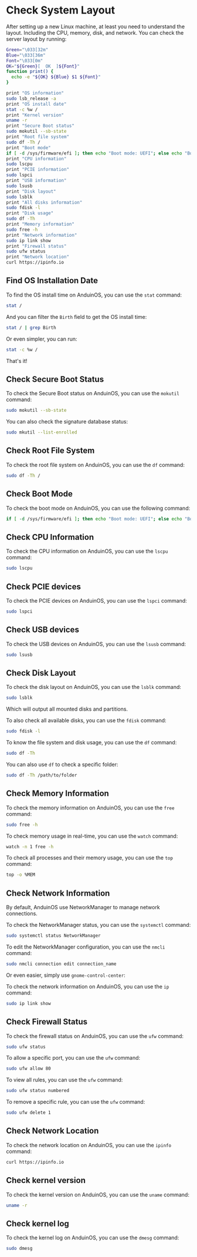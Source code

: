 # Check System Layout

After setting up a new Linux machine, at least you need to understand the layout. Including the CPU, memory, disk, and network. You can check the server layout by running:

```bash title="Check the machine's basic information"
Green="\033[32m"
Blue="\033[36m"
Font="\033[0m"
OK="${Green}[  OK  ]${Font}"
function print() {
  echo -e "${OK} ${Blue} $1 ${Font}"
}

print "OS information"
sudo lsb_release -a
print "OS install date"
stat -c %w /
print "Kernel version"
uname -r
print "Secure Boot status"
sudo mokutil --sb-state
print "Root file system"
sudo df -Th /
print "Boot mode"
if [ -d /sys/firmware/efi ]; then echo "Boot mode: UEFI"; else echo "Boot mode: Legacy"; fi
print "CPU information"
sudo lscpu
print "PCIE information"
sudo lspci
print "USB information"
sudo lsusb
print "Disk layout"
sudo lsblk
print "All disks information"
sudo fdisk -l
print "Disk usage"
sudo df -Th
print "Memory information"
sudo free -h
print "Network information"
sudo ip link show
print "Firewall status"
sudo ufw status
print "Network location"
curl https://ipinfo.io
```

## Find OS Installation Date

To find the OS install time on AnduinOS, you can use the `stat` command:

```bash title="Find OS install time"
stat /
```

And you can filter the `Birth` field to get the OS install time:

```bash title="Find OS install time"
stat / | grep Birth
```

Or even simpler, you can run:

```bash title="Find OS install time"
stat -c %w /
```

That's it!

## Check Secure Boot Status

To check the Secure Boot status on AnduinOS, you can use the `mokutil` command:

```bash title="Check Secure Boot status"
sudo mokutil --sb-state
```

You can also check the signature database status:

```bash title="Check Secure Boot status"
sudo mkutil --list-enrolled
```

## Check Root File System

To check the root file system on AnduinOS, you can use the `df` command:

```bash title="Check root file system"
sudo df -Th /
```

## Check Boot Mode

To check the boot mode on AnduinOS, you can use the following command:

```bash title="Check boot mode"
if [ -d /sys/firmware/efi ]; then echo "Boot mode: UEFI"; else echo "Boot mode: Legacy"; fi
```

## Check CPU Information

To check the CPU information on AnduinOS, you can use the `lscpu` command:

```bash title="Check CPU information"
sudo lscpu
```

## Check PCIE devices

To check the PCIE devices on AnduinOS, you can use the `lspci` command:

```bash title="Check PCIE information"
sudo lspci
```

## Check USB devices

To check the USB devices on AnduinOS, you can use the `lsusb` command:

```bash title="Check USB information"
sudo lsusb
```

## Check Disk Layout

To check the disk layout on AnduinOS, you can use the `lsblk` command:

```bash title="Check disk layout"
sudo lsblk
```

Which will output all mounted disks and partitions.

To also check all available disks, you can use the `fdisk` command:

```bash title="Check all disks information"
sudo fdisk -l
```

To know the file system and disk usage, you can use the `df` command:

```bash title="Check disk usage"
sudo df -Th
```

You can also use `df` to check a specific folder:

```bash title="Check disk usage"
sudo df -Th /path/to/folder
```

## Check Memory Information

To check the memory information on AnduinOS, you can use the `free` command:

```bash title="Check memory information"
sudo free -h
```

To check memory usage in real-time, you can use the `watch` command:

```bash title="Check memory usage in real-time"
watch -n 1 free -h
```

To check all processes and their memory usage, you can use the `top` command:

```bash title="Check all processes, sort by memory usage"
top -o %MEM
```

## Check Network Information

By default, AnduinOS use NetworkManager to manage network connections.

To check the NetworkManager status, you can use the `systemctl` command:

```bash title="Check NetworkManager status"
sudo systemctl status NetworkManager
```

To edit the NetworkManager configuration, you can use the `nmcli` command:

```bash title="Edit NetworkManager configuration"
sudo nmcli connection edit connection_name
```

Or even easier, simply use `gnome-control-center`:

To check the network information on AnduinOS, you can use the `ip` command:

```bash title="Check network information"
sudo ip link show
```

## Check Firewall Status

To check the firewall status on AnduinOS, you can use the `ufw` command:

```bash title="Check firewall status"
sudo ufw status
```

To allow a specific port, you can use the `ufw` command:

```bash title="Allow a specific port"
sudo ufw allow 80
```

To view all rules, you can use the `ufw` command:

```bash title="View all rules"
sudo ufw status numbered
```

To remove a specific rule, you can use the `ufw` command:

```bash title="Remove a specific rule"
sudo ufw delete 1
```

## Check Network Location

To check the network location on AnduinOS, you can use the `ipinfo` command:

```bash title="Check network location"
curl https://ipinfo.io
```

## Check kernel version

To check the kernel version on AnduinOS, you can use the `uname` command:

```bash title="Check kernel version"
uname -r
```

## Check kernel log

To check the kernel log on AnduinOS, you can use the `dmesg` command:

```bash title="Check kernel log"
sudo dmesg
```
